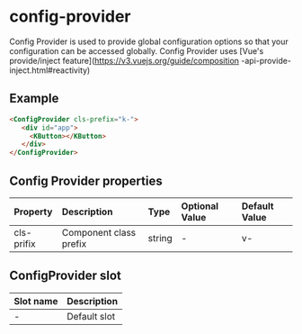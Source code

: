 # config-provider

Config Provider is used to provide global configuration options so that your configuration can be accessed globally. Config Provider uses [Vue's provide/inject feature](https://v3.vuejs.org/guide/composition -api-provide-inject.html#reactivity)

## Example

```html
<ConfigProvider cls-prefix="k-">
   <div id="app">
     <KButton></KButton>
   </div>
</ConfigProvider>
```

## Config Provider properties

| Property | Description | Type | Optional Value | Default Value |
| :--------- | :--------- | :----- | :----- | :----- |
| cls-prifix | Component class prefix | string |-| v- |

## ConfigProvider slot

| Slot name | Description |
| :----- | :------- |
| - | Default slot |